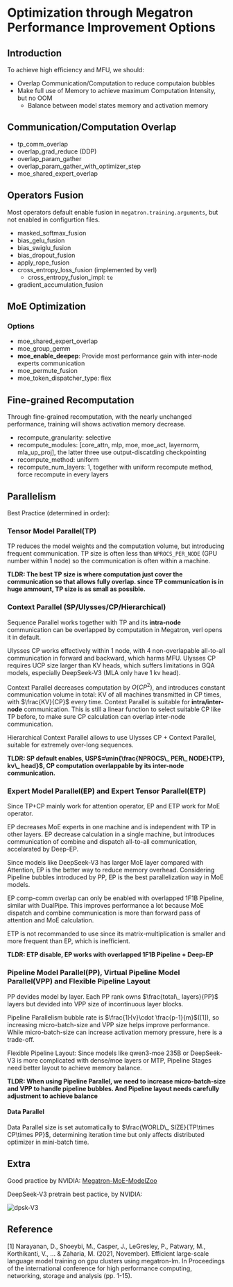 # Optimization through Megatron Performance Improvement Options

## Introduction

To achieve high efficiency and MFU, we should:

- Overlap Communication/Computation to reduce computaion bubbles
- Make full use of Memory to achieve maximum Computation Intensity, but no OOM
    - Balance between model states memory and activation memory

## Communication/Computation Overlap

- tp_comm_overlap
- overlap_grad_reduce (DDP)
- overlap_param_gather
- overlap_param_gather_with_optimizer_step
- moe_shared_expert_overlap

## Operators Fusion

Most operators default enable fusion in `megatron.training.arguments`, but not enabled in configurtion files.

- masked_softmax_fusion
- bias_gelu_fusion
- bias_swiglu_fusion
- bias_dropout_fusion
- apply_rope_fusion
- cross_entropy_loss_fusion (implemented by verl)
    - cross_entropy_fusion_impl: `te`
- gradient_accumulation_fusion

## MoE Optimization

### Options

- moe_shared_expert_overlap
- moe_group_gemm
- **moe_enable_deepep**: Provide most performance gain with inter-node experts communication
- moe_permute_fusion
- moe_token_dispatcher_type: flex

## Fine-grained Recomputation

Through fine-grained recomputation, with the nearly unchanged performance, training will shows activation memory decrease.

- recompute_granularity: selective
- recompute_modules: [core_attn, mlp, moe, moe_act, layernorm, mla_up_proj], the latter three use output-discatding checkpointing
- recompute_method: uniform
- recompute_num_layers: 1, together with uniform recompute method, force recompute in every layers

## Parallelism

Best Practice (determined in order):

### Tensor Model Parallel(TP)

TP reduces the model weights and the computation volume, but introducing frequent communication. TP size is often less than `NPROCS_PER_NODE` (GPU number within 1 node) so the communication is often within a machine.

**TLDR: The best TP size is where computation just cover the communication so that allows fully overlap. since TP communication is in huge ammount, TP size is as small as possible.**

### Context Parallel (SP/Ulysses/CP/Hierarchical)

Sequence Parallel works together with TP and its **intra-node** communication can be overlapped by computation in Megatron, verl opens it in default.

Ulysses CP works effectively within 1 node, with 4 non-overlapable all-to-all communication in forward and backward, which harms MFU. Ulysses CP requires UCP size larger than KV heads, which suffers limitations in GQA models, especially DeepSeek-V3 (MLA only have 1 kv head).

Context Parallel decreases computation by $O(CP^2)$, and introduces constant communication volume in total: KV of all machines transmitted in CP times, with $\frac{KV}{CP}$ every time. Context Parallel is suitable for **intra/inter-node** communication. This is still a linear function to select suitable CP like TP before, to make sure CP calculation can overlap inter-node communication.

Hierarchical Context Parallel allows to use Ulysses CP + Context Parallel, suitable for extremely over-long sequences.

**TLDR: SP default enables, USP$=\min{\frac{NPROCS\_ PER\_ NODE}{TP}, kv\_ head}$, CP computation overlappable by its inter-node communication.**

### Expert Model Parallel(EP) and Expert Tensor Parallel(ETP)

Since TP+CP mainly work for attention operator, EP and ETP work for MoE operator.

EP decreases MoE experts in one machine and is independent with TP in other layers. EP decrease calculation in a single machine, but introduces communication of combine and dispatch all-to-all communication, accelarated by Deep-EP.

Since models like DeepSeek-V3 has larger MoE layer compared with Attention, EP is the better way to reduce memory overhead. Considering Pipeline bubbles introduced by PP, EP is the best parallelization way in MoE models.

EP comp-comm overlap can only be enabled with overlapped 1F1B Pipeline, similar with DualPipe. This improves performance a lot because MoE dispatch and combine communication is more than forward pass of attention and MoE calculation.

ETP is not recommanded to use since its matrix-multiplication is smaller and more frequent than EP, which is inefficient.

**TLDR: ETP disable, EP works with overlapped 1F1B Pipeline + Deep-EP**

### Pipeline Model Parallel(PP), Virtual Pipeline Model Parallel(VPP) and Flexible Pipeline Layout

PP devides model by layer. Each PP rank owns $\frac{total\_ layers}{PP}$ layers but devided into VPP size of incontinuous layer blocks.

Pipeline Parallelism bubble rate is $\frac{1}{v}\cdot \frac{p-1}{m}$([1]), so increasing micro-batch-size and VPP size helps improve performance. While micro-batch-size can increase activation memory pressure, here is a trade-off.

Flexible Pipeline Layout: Since models like qwen3-moe 235B or DeepSeek-V3 is more complicated with dense/moe layers or MTP, Pipeline Stages need better layout to achieve memory balance.

**TLDR: When using Pipeline Parallel, we need to increase micro-batch-size and VPP to handle pipeline bubbles. And Pipeline layout needs carefully adjustment to achieve balance**

#### Data Parallel

Data Parallel size is set automatically to $\frac{WORLD\_ SIZE}{TP\times CP\times PP}$, determining iteration time but only affects distributed optimizer in mini-batch time.

## Extra

Good practice by NVIDIA: [Megatron-MoE-ModelZoo](https://github.com/yanring/Megatron-MoE-ModelZoo)

DeepSeek-V3 pretrain best pactice, by NVIDIA:

![dpsk-V3](./images/dpsk-V3-best-practice.png)

## Reference

[1] Narayanan, D., Shoeybi, M., Casper, J., LeGresley, P., Patwary, M., Korthikanti, V., ... & Zaharia, M. (2021, November). Efficient large-scale language model training on gpu clusters using megatron-lm. In Proceedings of the international conference for high performance computing, networking, storage and analysis (pp. 1-15).